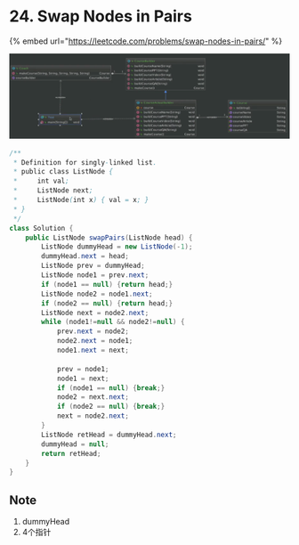 # 24. Swap Nodes in Pairs

{% embed url="https://leetcode.com/problems/swap-nodes-in-pairs/" %}

![](../.gitbook/assets/image%20%2822%29.png)

```java
/**
 * Definition for singly-linked list.
 * public class ListNode {
 *     int val;
 *     ListNode next;
 *     ListNode(int x) { val = x; }
 * }
 */
class Solution {
    public ListNode swapPairs(ListNode head) {
        ListNode dummyHead = new ListNode(-1);
        dummyHead.next = head;
        ListNode prev = dummyHead;
        ListNode node1 = prev.next;
        if (node1 == null) {return head;}
        ListNode node2 = node1.next;
        if (node2 == null) {return head;}
        ListNode next = node2.next;
        while (node1!=null && node2!=null) {
            prev.next = node2;
            node2.next = node1;
            node1.next = next;
            
            prev = node1;
            node1 = next;
            if (node1 == null) {break;}
            node2 = next.next;
            if (node2 == null) {break;}
            next = node2.next;
        }
        ListNode retHead = dummyHead.next;
        dummyHead = null;
        return retHead;
    }
}
```

## Note

1. dummyHead 
2. 4个指针

